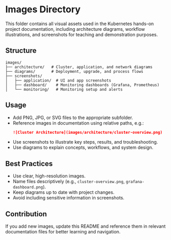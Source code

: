 # Images Directory

This folder contains all visual assets used in the Kubernetes hands-on project documentation, including architecture diagrams, workflow illustrations, and screenshots for teaching and demonstration purposes.

## Structure
```
images/
├── architecture/   # Cluster, application, and network diagrams
├── diagrams/       # Deployment, upgrade, and process flows
├── screenshots/
│   ├── application/  # UI and app screenshots
│   ├── dashboard/    # Monitoring dashboards (Grafana, Prometheus)
│   └── monitoring/   # Monitoring setup and alerts
```

## Usage
- Add PNG, JPG, or SVG files to the appropriate subfolder.
- Reference images in documentation using relative paths, e.g.:
  ```markdown
  ![Cluster Architecture](images/architecture/cluster-overview.png)
  ```
- Use screenshots to illustrate key steps, results, and troubleshooting.
- Use diagrams to explain concepts, workflows, and system design.

## Best Practices
- Use clear, high-resolution images.
- Name files descriptively (e.g., `cluster-overview.png`, `grafana-dashboard.png`).
- Keep diagrams up to date with project changes.
- Avoid including sensitive information in screenshots.

## Contribution
If you add new images, update this README and reference them in relevant documentation files for better learning and navigation.
